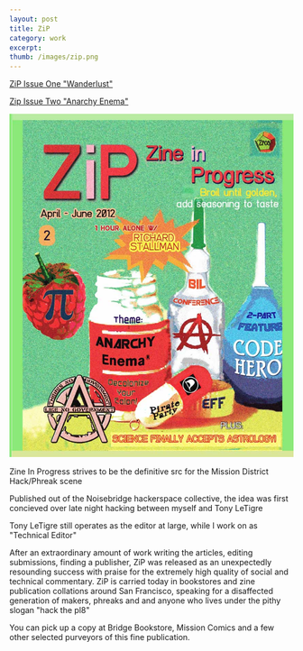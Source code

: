 ```yaml
---
layout: post
title: ZiP 
category: work
excerpt: 
thumb: /images/zip.png
---
```


<div class="txt">

<p><a href="http://zine.noisebridge.net/zip/chapter1">ZiP Issue One "Wanderlust"</a></p>
<p><a href="http://zine.noisebridge.net/zip">Zip Issue Two "Anarchy Enema"</a></p>


<img src="/images/zip.jpg"></img>
<p>Zine In Progress strives to be the definitive src for the Mission District Hack/Phreak scene</p>

<p>Published out of the Noisebridge hackerspace collective, the idea was first concieved over late night hacking between myself and Tony LeTigre<p>

<p>Tony LeTigre still operates as the editor at large, while I work on as "Technical Editor"</p>

<p>After an extraordinary amount of work writing the articles, editing submissions, finding a publisher, ZiP was released as an unexpectedly resounding success with praise for the extremely high quality of social and technical commentary. ZiP is carried today in bookstores and zine publication collations around San Francisco, speaking for a disaffected generation of makers, phreaks and and anyone who lives under the pithy slogan "hack the pl8"</p>

<p>You can pick up a copy at Bridge Bookstore, Mission Comics and a few other selected purveyors of this fine publication.</p>

</div>
